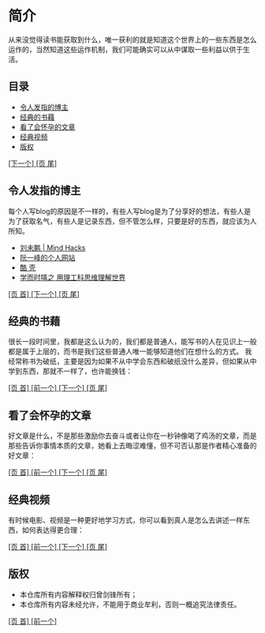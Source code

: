 # 简介

从来没觉得读书能获取到什么，唯一获利的就是知道这个世界上的一些东西是怎么运作的，当然知道这些运作机制，我们可能确实可以从中谋取一些利益以供于生活。

## 目录

  * [令人发指的博主][1]
  * [经典的书藉][2]
  * [看了会怀孕的文章][3]
  * [经典视频][4]
  * [版权][5]

[ [下一个] ][1] [ [页 尾] ][5]

## 令人发指的博主

每个人写blog的原因是不一样的，有些人写blog是为了分享好的想法，有些人是为了获取名气，有些人是记录东西，但不管怎么样，只要是好的东西，就应该为人所知。

  * [刘未鹏 | Mind Hacks ](http://mindhacks.cn/)
  * [阮一峰的个人网站](http://www.ruanyifeng.com/home.html)
  * [酷 壳](http://coolshell.cn/)
  * [学而时嘻之 用理工科思维理解世界](http://www.geekonomics10000.com/)

[ [页 首] ][0] [ [下一个] ][2] [ [页 尾] ][5]

## 经典的书藉

很长一段时间里，我都是这么认为的，我们都是普通人，能写书的人在见识上一般都是属于上层的，而书是我们这些普通人唯一能够知道他们在想什么的方式。
我经常称书为破纸，主要是因为如果不从中学会东西和破纸没什么差异，但如果从中学到东西，那就不一样了，也许能换钱：

[ [页 首] ][0] [ [前一个] ][1] [ [下一个] ][3] [ [页 尾] ][5]

## 看了会怀孕的文章

好文章是什么，不是那些激励你去奋斗或者让你在一秒钟像喝了鸡汤的文章，而是那些告诉你事情本质的文章，她看上去晦涩难懂，但不可否认那是作者精心准备的好文章：

[ [页 首] ][0] [ [前一个] ][2] [ [下一个] ][4] [ [页 尾] ][5]

## 经典视频

有时候电影、视频是一种更好地学习方式，你可以看到真人是怎么去讲述一样东西，如何表达得更合理：

[ [页 首] ][0] [ [前一个] ][3] [ [下一个] ][5] [ [页 尾] ][5]

## 版权

  * 本仓库所有内容解释权归曾剑锋所有；
  * 本仓库所有内容未经允许，不能用于商业牟利，否则一概追究法律责任。

[ [页 首] ][0] [ [前一个] ][4] 

[0]: #user-content-简介
[1]: #user-content-令人发指的博主
[2]: #user-content-经典的书藉
[3]: #user-content-看了会怀孕的文章
[4]: #user-content-经典视频
[5]: #user-content-版权
